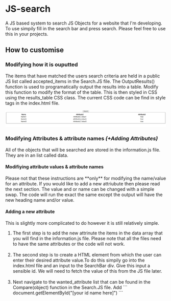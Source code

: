 <h1>JS-search</h1>
A JS based system to search JS Objects for a website that I'm developing. To use simpily fill in the search bar and press search. Please feel free to use this in your projects.

<h2>How to customise</h2>

<h3>Modifying how it is ouputted</h3>

The items that have matched the users search criteria are held in a public JS list called accepted_items in the Search.JS file. The OutputResults() function is used to programatically output the results into a table. Modify this function to modify the format of the table. This is then styled in CSS using the results_table CSS class. The current CSS code can be find in style tags in the index.html file.
</br>

<img src = "readme-images/output.png"/>

<h3>Modifying Attributes & attribute names <i>(+Adding Attributes)</i></h3>
All of the objects that will be searched are stored in the information.js file. They are in an list called data.
<h4>Modifiying attribute values & attribute names</h4>
Please not that these instructions are **only** for modifying the name/value for an attribute. If you would like to add a new attriubute then please read the next section. The value and or name can be changed with a simple swap. The code will run the exact the same except the output will have the new heading name and/or value.
</br>
<h4>Adding a new attribute</h4>
This is slightly more complicated to do however it is still relatively simple.
<ol>
  <li>The first step is to add the new attrinute the items in the data array that you will find in the information.js file. Please note that all the files need to have the same     attributes or the code will not work.</li>
  </br>
  <li>The second step is to create a HTML element from which the user can enter their desired attribute value.To do this simpily go into the index.html file and an input to the       SearchBar div. Give this input a sensible id. We will need to fetch the value of this from the JS file later.</li>
  </br>
  <li>Next navigate to the wanted_attribute list that can be found in the Compare(object) function in the Search.JS file. Add 
  ```
  document.getElementById("[your id name here]")
  ```</li>
  </ol>
